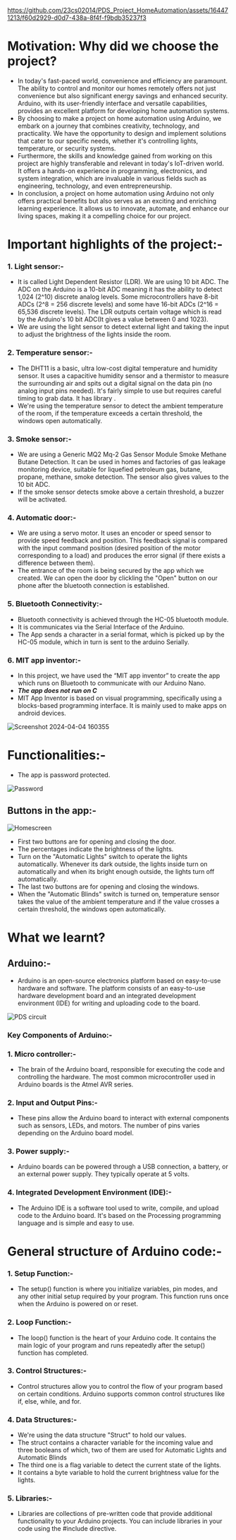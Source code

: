 https://github.com/23cs02014/PDS_Project_HomeAutomation/assets/164471213/f60d2929-d0d7-438a-8f4f-f9bdb35237f3

# Motivation: Why did we choose the project?
+   In today's fast-paced world, convenience and efficiency are paramount. The ability to control and monitor our homes remotely offers not just convenience but also significant energy savings and enhanced security. Arduino, with its user-friendly interface and versatile capabilities, provides an excellent platform for developing home automation systems.
+   By choosing to make a project on home automation using Arduino, we embark on a journey that combines creativity, technology, and practicality. We have the opportunity to design and implement solutions that cater to our specific needs, whether it's controlling lights, temperature, or security systems.
+   Furthermore, the skills and knowledge gained from working on this project are highly transferable and relevant in today's IoT-driven world. It offers a hands-on experience in programming, electronics, and system integration, which are invaluable in various fields such as engineering, technology, and even entrepreneurship.
+   In conclusion, a project on home automation using Arduino not only offers practical benefits but also serves as an exciting and enriching learning experience. It allows us to innovate, automate, and enhance our living spaces, making it a compelling choice for our project.

# Important highlights of the project:-
### 1. Light sensor:- 
+ It is called Light Dependent Resistor (LDR). We are using 10 bit ADC. The ADC on the Arduino is a 10-bit ADC meaning it has the ability to detect 1,024 (2^10) discrete analog levels. Some microcontrollers have 8-bit ADCs (2^8 = 256 discrete levels) and some have 16-bit ADCs (2^16 = 65,536 discrete levels). The LDR outputs certain voltage which is read by the Arduino's 10 bit ADC(It gives a value between 0 and 1023).
+ We are using the light sensor to detect external light and taking the input to adjust the brightness of the lights inside the room.
### 2. Temperature sensor:-
+ The DHT11 is a basic, ultra low-cost digital temperature and humidity sensor. It uses a capacitive humidity sensor and a thermistor to measure the surrounding air and spits out a digital signal on the data pin (no analog input pins needed). It's fairly simple to use but requires careful timing to grab data. It has library <DHT>.
+ We're using the temperature sensor to detect the ambient temperature of the room, if the temperature exceeds a certain threshold, the windows open automatically.
### 3. Smoke  sensor:- 
+ We are using a Generic MQ2 Mq-2 Gas Sensor Module Smoke Methane Butane Detection. It can be used in homes and factories of gas leakage monitoring device, suitable for liquefied petroleum gas, butane, propane, methane, smoke detection. The sensor also gives values to the 10 bit ADC.
+ If the smoke sensor detects smoke above a certain threshold, a buzzer will be activated.
### 4. Automatic door:- 
+ We are using a servo motor. It uses an encoder or speed sensor to provide speed feedback and position. This feedback signal is compared with the input command position (desired position of the motor corresponding to a load) and produces the error signal (if there exists a difference between them).
+ The entrance of the room is being secured by the app which we created. We can open the door by clickling the "Open" button on our phone after the bluetooth connection is established.
### 5. Bluetooth Connectivity:-
+ Bluetooth connectivity is achieved through the HC-05 bluetooth module.
+ It is communicates via the Serial Interface of the Arduino.
+ The App sends a character in a serial format, which is picked up by the HC-05 module, which in turn is sent to the arduino Serially.
### 6. MIT app inventor:-
+ In this project, we have used the “MIT app inventor” to create the app which runs on Bluetooth to communicate with our Arduino Nano.
+ ***The app does not run on C***
+ MIT App Inventor is based on visual programming, specifically using a blocks-based programming interface. It is mainly used to make apps on android devices.

![Screenshot 2024-04-04 160355](https://github.com/23cs02014/PDS_Project_HomeAutomation/assets/164471213/a9546544-4cd7-4239-b205-f36bfda7114f)

# Functionalities:-
+ The app is password protected.

![Password](https://github.com/23cs02014/PDS_Project_HomeAutomation/assets/164471213/069a45b5-2cb7-40cc-b637-c2ecb2dfbb4a)


## Buttons in the app:-
![Homescreen](https://github.com/23cs02014/PDS_Project_HomeAutomation/assets/164471213/1217e638-5fe0-4ffd-8ac3-192f351ac261)
+ First two buttons are for opening and closing the door.
+ The percentages indicate the brightness of the lights.
+ Turn on the "Automatic Lights" switch to operate the lights automatically. Whenever its dark outside, the lights inside turn on automatically and when its bright enough outside, the lights turn off automatically.
+ The last two buttons are for opening and closing the windows.
+ When the "Automatic Blinds" switch is turned on, temperature sensor takes the value of the ambient temperature and if the value crosses a certain threshold, the windows open automatically.

# What we learnt?
## Arduino:-
+ Arduino is an open-source electronics platform based on easy-to-use hardware and software. The platform consists of an easy-to-use hardware development board and an integrated development environment (IDE) for writing and uploading code to the board.

![PDS circuit](https://github.com/23cs02014/PDS_Project_HomeAutomation/assets/164471213/bf31a1e6-e60f-4e08-bace-7a6bd19f7200)


### Key Components of Arduino:-
### 1. Micro controller:-
+ The brain of the Arduino board, responsible for executing the code and controlling the hardware. The most common microcontroller used in Arduino boards is the Atmel AVR series.
### 2. Input and Output Pins:-
+ These pins allow the Arduino board to interact with external components such as sensors, LEDs, and motors. The number of pins varies depending on the Arduino board model.
### 3. Power supply:-
+ Arduino boards can be powered through a USB connection, a battery, or an external power supply. They typically operate at 5 volts.
### 4. Integrated Development Environment (IDE):-
+ The Arduino IDE is a software tool used to write, compile, and upload code to the Arduino board. It's based on the Processing programming language and is simple and easy to use.

# General  structure of Arduino code:-
### 1. Setup Function:-
+ The setup() function is where you initialize variables, pin modes, and any other initial setup required by your program. This function runs once when the Arduino is powered on or reset.
### 2. Loop Function:-
+ The loop() function is the heart of your Arduino code. It contains the main logic of your program and runs repeatedly after the setup() function has completed.
### 3. Control Structures:-
+ Control structures allow you to control the flow of your program based on certain conditions. Arduino supports common control structures like if, else, while, and for.
### 4. Data Structures:-
+ We're using the data structure "Struct" to hold our values.
+ The struct contains a character variable for the incoming value and three booleans of which, two of them are used for Automatic Lights and Automatic Blinds
+ The third one is a flag variable to detect the current state of the lights.
+ It contains a byte variable to hold the current brightness value for the lights.
### 5. Libraries:-
+ Libraries are collections of pre-written code that provide additional functionality to your Arduino projects. You can include libraries in your code using the #include directive.


